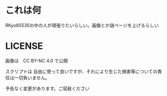 # これは何
RKyo65535の中の人が頑張りたいらしい。画像とか謎ページを上げるらしい

# LICENSE
画像は　CC BY-NC 4.0 で公開

スクリプトは 自由に使って良いですが、それにより生じた損害等についての責任は一切負いません。

予告なく変更があります。ご容赦ください
